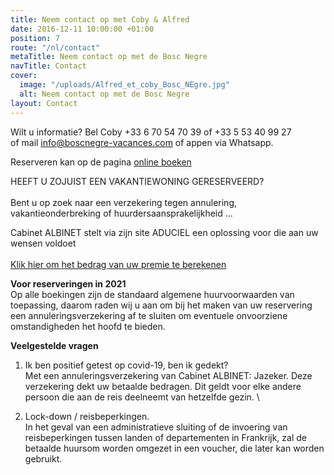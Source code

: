 ```yaml
---
title: Neem contact op met Coby & Alfred
date: 2016-12-11 10:00:00 +01:00
position: 7
route: "/nl/contact"
metaTitle: Neem contact op met de Bosc Negre
navTitle: Contact
cover:
  image: "/uploads/Alfred_et_coby_Bosc_NEgre.jpg"
  alt: Neem contact op met de Bosc Negre
layout: Contact
---
```


Wilt u informatie? Bel Coby \+33 6 70 54 70 39 of \+33 5 53 40 99 27\
of mail <a href="mailto:info@boscnegre-vacances.com" target="_blank" rel="nofollow noopener noreferrer">info@boscnegre-vacances.com</a> of appen via Whatsapp.

Reserveren kan op de pagina <a href="https://bookingpremium.secureholiday.net/nl/14230" target="_blank" rel="nofollow noopener noreferrer">online boeken</a>

HEEFT U ZOJUIST EEN VAKANTIEWONING GERESERVEERD?\
\
Bent u op zoek naar een verzekering tegen annulering, vakantieonderbreking of huurdersaansprakelijkheid ...

Cabinet ALBINET stelt via zijn site ADUCIEL een oplossing voor die aan uw wensen voldoet \
\
<a href="http://www.aduciel.fr/Particuliers/Vacances/adar-assurance-annulation-partenaires.aspx?lang=nl&id=641500" target="_blank" rel="nofollow noopener noreferrer">Klik hier om het bedrag van uw premie te berekenen</a>


**Voor reserveringen in 2021**\
Op alle boekingen zijn de standaard algemene huurvoorwaarden van toepassing, daarom raden wij u aan om bij het maken van uw reservering een annuleringsverzekering af te sluiten om eventuele onvoorziene omstandigheden het hoofd te bieden.


**Veelgestelde vragen**

1. Ik ben positief getest op covid-19, ben ik gedekt? \
Met een annuleringsverzekering van Cabinet ALBINET: Jazeker. Deze verzekering dekt uw betaalde bedragen. Dit geldt voor elke andere persoon die aan de reis deelneemt van hetzelfde gezin. \

2. Lock-down / reisbeperkingen. \
In het geval van een administratieve sluiting of de invoering van reisbeperkingen tussen landen of departementen in Frankrijk, zal de betaalde huursom worden omgezet in een voucher, die later kan worden gebruikt.


